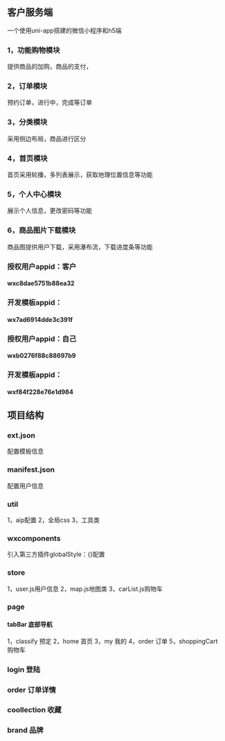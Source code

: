 ## 客户服务端
一个使用uni-app搭建的微信小程序和h5端
### 1，功能购物模块
提供商品的加购，商品的支付，
### 2，订单模块
预约订单，进行中，完成等订单
### 3，分类模块
采用侧边布局，商品进行区分
### 4，首页模块
首页采用轮播，多列表展示，获取地理位置信息等功能
### 5，个人中心模块
展示个人信息，更改密码等功能
### 6，商品图片下载模块
商品图提供用户下载，采用瀑布流，下载进度条等功能


### 授权用户appid：客户
#### wxc8dae5751b88ea32

### 开发模板appid：
#### wx7ad6914dde3c391f


### 授权用户appid：自己
#### wxb0276f88c88697b9

### 开发模板appid：
#### wxf84f228e76e1d984

## 项目结构
### ext.json
配置模板信息

### manifest.json
配置用户信息

### util
1，aip配置
2，全局css
3，工具类

### wxcomponents
引入第三方插件globalStyle：{}配置

### store
1，user.js用户信息
2，map.js地图类
3，carList.js购物车

### page
#### tabBar 底部导航
1，classify 预定
2，home 首页
3，my 我的
4，order 订单
5，shoppingCart 购物车

### login 登陆

### order 订单详情

### coollection 收藏

### brand 品牌




